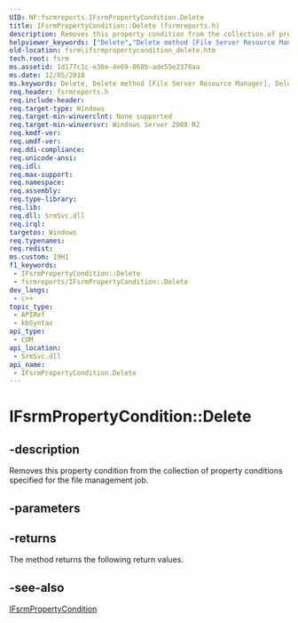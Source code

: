 ```yaml
---
UID: NF:fsrmreports.IFsrmPropertyCondition.Delete
title: IFsrmPropertyCondition::Delete (fsrmreports.h)
description: Removes this property condition from the collection of property conditions specified for the file management job.
helpviewer_keywords: ["Delete","Delete method [File Server Resource Manager]","Delete method [File Server Resource Manager]","IFsrmPropertyCondition interface","IFsrmPropertyCondition interface [File Server Resource Manager]","Delete method","IFsrmPropertyCondition.Delete","IFsrmPropertyCondition::Delete","fs.ifsrmpropertycondition_delete","fsrm.ifsrmpropertycondition_delete","fsrmreports/IFsrmPropertyCondition::Delete"]
old-location: fsrm\ifsrmpropertycondition_delete.htm
tech.root: fsrm
ms.assetid: 1d177c1c-e36e-4e69-868b-ade55e2378aa
ms.date: 12/05/2018
ms.keywords: Delete, Delete method [File Server Resource Manager], Delete method [File Server Resource Manager],IFsrmPropertyCondition interface, IFsrmPropertyCondition interface [File Server Resource Manager],Delete method, IFsrmPropertyCondition.Delete, IFsrmPropertyCondition::Delete, fs.ifsrmpropertycondition_delete, fsrm.ifsrmpropertycondition_delete, fsrmreports/IFsrmPropertyCondition::Delete
req.header: fsrmreports.h
req.include-header: 
req.target-type: Windows
req.target-min-winverclnt: None supported
req.target-min-winversvr: Windows Server 2008 R2
req.kmdf-ver: 
req.umdf-ver: 
req.ddi-compliance: 
req.unicode-ansi: 
req.idl: 
req.max-support: 
req.namespace: 
req.assembly: 
req.type-library: 
req.lib: 
req.dll: SrmSvc.dll
req.irql: 
targetos: Windows
req.typenames: 
req.redist: 
ms.custom: 19H1
f1_keywords:
 - IFsrmPropertyCondition::Delete
 - fsrmreports/IFsrmPropertyCondition::Delete
dev_langs:
 - c++
topic_type:
 - APIRef
 - kbSyntax
api_type:
 - COM
api_location:
 - SrmSvc.dll
api_name:
 - IFsrmPropertyCondition.Delete
---
```


# IFsrmPropertyCondition::Delete


## -description

Removes this property condition from the collection of property conditions specified for the file management job.

## -parameters

## -returns

The method returns the following return values.

## -see-also

<a href="https://docs.microsoft.com/previous-versions/windows/desktop/api/fsrmreports/nn-fsrmreports-ifsrmpropertycondition">IFsrmPropertyCondition</a>

